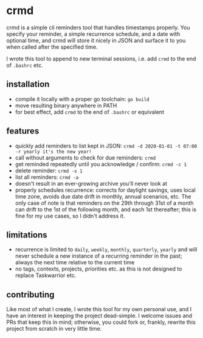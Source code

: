# crmd
crmd is a simple cli reminders tool that handles timestamps properly. You specify your reminder, a simple recurrence schedule, and a date with optional time, and crmd will store it nicely in JSON and surface it to you when called after the specified time.

I wrote this tool to append to new terminal sessions, i.e. add `crmd` to the end of `.bashrc` etc.

## installation
- compile it locally with a proper go toolchain: `go build`
- move resulting binary anywhere in PATH
- for best effect, add `crmd` to the end of `.bashrc` or equivalent

## features
- quickly add reminders to list kept in JSON:
    `crmd -d 2020-01-01 -t 07:00 -r yearly it's the new year!`
- call without arguments to check for due reminders:
    `crmd`
- get reminded repeatedly until you acknowledge / confirm:
    `crmd -c 1`
- delete reminder:
    `crmd -x 1`
- list all reminders:
    `crmd -a`
- doesn't result in an ever-growing archive you'll never look at
- properly schedules recurrence: corrects for daylight savings, uses local time zone, avoids due date drift in monthly, annual scenarios, etc. The only case of note is that reminders on the 29th through 31st of a month can drift to the 1st of the following month, and each 1st thereafter; this is fine for my use cases, so I didn't address it.

## limitations
- recurrence is limited to `daily`, `weekly`, `monthly`, `quarterly`, `yearly` and will never schedule a new instance of a recurring reminder in the past; always the next time relative to the current time
- no tags, contexts, projects, priorities etc. as this is not designed to replace Taskwarrior etc.

## contributing
Like most of what I create, I wrote this tool for my own personal use, and I have an interest in keeping the project dead-simple. I welcome issues and PRs that keep this in mind; otherwise, you could fork or, frankly, rewrite this project from scratch in very little time.
